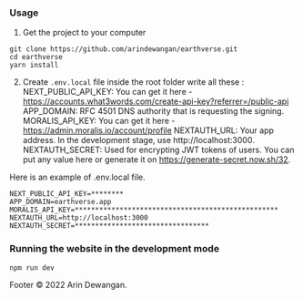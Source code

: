 ### Usage
1. Get the project to your computer
```console
git clone https://github.com/arindewangan/earthverse.git
cd earthverse
yarn install
```

2. Create `.env.local` file inside the root folder write all these :
NEXT_PUBLIC_API_KEY: You can get it here - https://accounts.what3words.com/create-api-key?referrer=/public-api
APP_DOMAIN: RFC 4501 DNS authority that is requesting the signing.
MORALIS_API_KEY: You can get it here - https://admin.moralis.io/account/profile
NEXTAUTH_URL: Your app address. In the development stage, use http://localhost:3000.
NEXTAUTH_SECRET: Used for encrypting JWT tokens of users. You can put any value here or generate it on https://generate-secret.now.sh/32. 

Here is  an example of .env.local file.
```
NEXT_PUBLIC_API_KEY=********
APP_DOMAIN=earthverse.app
MORALIS_API_KEY=**************************************************
NEXTAUTH_URL=http://localhost:3000
NEXTAUTH_SECRET=*********************************
```

### Running the website in the development mode
```console
npm run dev
```
Footer
© 2022 Arin Dewangan.
